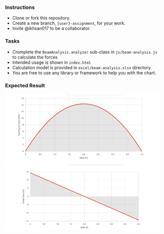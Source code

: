 ### Instructions

* Clone or fork this repository.
* Create a new branch, `{user}-assignment`, for your work.
* Invite @ikhsan017 to be a collaborator.

### Tasks

 * Cromplete the `BeamAnalysis.analyzer` sub-class in `js/beam-analysis.js` to calculate the forces
 * Intended usage is shown in `index.html`
 * Calculation model is provided in `excel/beam-analysis.xlsx` directory.
 * You are free to use any library or framework to help you with the chart.

### Expected Result

![Bending Moment Plot](images/bending-moment-plot.png)
![Shear Force Plot](images/shear-force-plot.png)